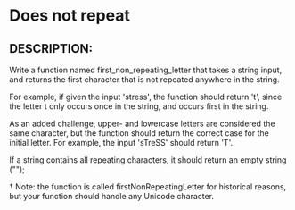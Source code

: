 # Does not repeat

## DESCRIPTION:
Write a function named first_non_repeating_letter that takes a string input, and returns the first character that is not repeated anywhere in the string.

For example, if given the input 'stress', the function should return 't', since the letter t only occurs once in the string, and occurs first in the string.

As an added challenge, upper- and lowercase letters are considered the same character, but the function should return the correct case for the initial letter. For example, the input 'sTreSS' should return 'T'.

If a string contains all repeating characters, it should return an empty string ("");

† Note: the function is called firstNonRepeatingLetter for historical reasons, but your function should handle any Unicode character.